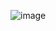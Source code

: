 ![image](https://user-images.githubusercontent.com/100158318/211844063-c7bb984b-b156-49e5-a837-c1d901b85fa2.png)
